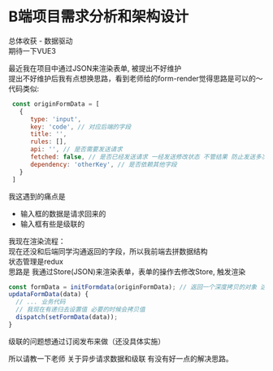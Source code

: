 # B端项目需求分析和架构设计  
总体收获 - 数据驱动  
期待一下VUE3  

最近我在项目中通过JSON来渲染表单, 被提出不好维护  
提出不好维护后我有点想换思路，看到老师给的form-render觉得思路是可以的～  
代码类似:  
``` javascript  
 const originFormData = [
   {
      type: 'input',
      key: 'code', // 对应后端的字段
      title: '',
      rules: [],
      api: '', // 是否需要发送请求
      fetched: false, // 是否已经发送请求 一经发送修改状态 不管结果 防止发送多次请求
      dependency: 'otherKey', // 是否依赖其他字段
   }
 ]
```
我这遇到的痛点是  
- 输入框的数据是请求回来的  
- 输入框有些是级联的  

我现在渲染流程：  
现在还没和后端同学沟通返回的字段，所以我前端去拼数据结构  
状态管理是redux  
思路是 我通过Store(JSON)来渲染表单，表单的操作去修改Store, 触发渲染  
``` javascript  
const formData = initFormdata(originFormData); // 返回一个深度拷贝的对象 这样重置的时候方便一些
updataFormData(data) {
  // ... 业务代码
  // 我现在有递归去设置值 必要的时候会拷贝值
  dispatch(setFormData(data));
}
```  
级联的问题想通过订阅发布来做（还没具体实施）

所以请教一下老师 关于异步请求数据和级联 有没有好一点的解决思路。  
